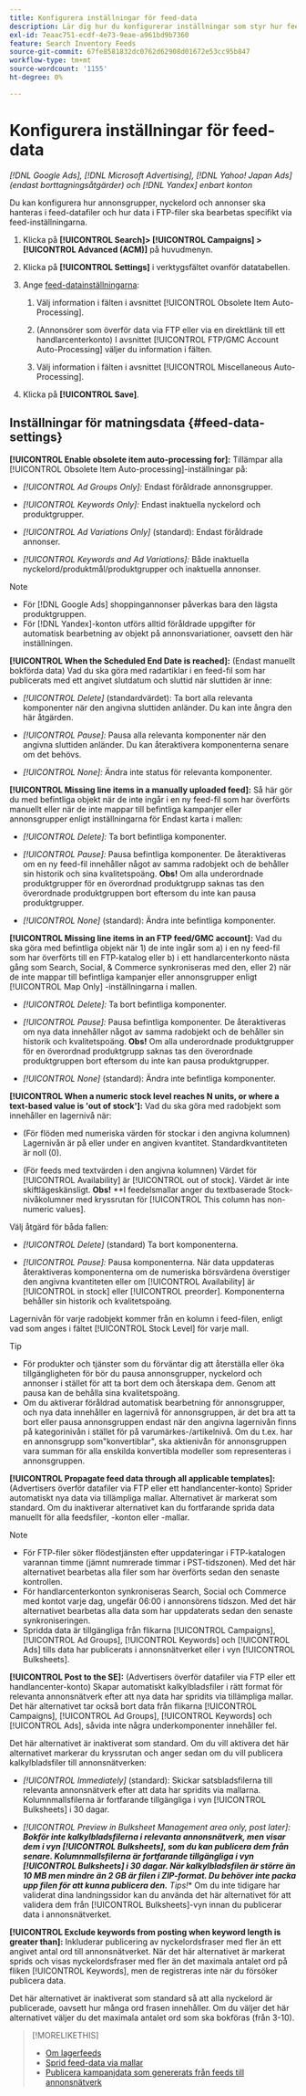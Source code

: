```yaml
---
title: Konfigurera inställningar för feed-data
description: Lär dig hur du konfigurerar inställningar som styr hur feed-data bearbetas.
exl-id: 7eaac751-ecdf-4e73-9eae-a961bd9b7360
feature: Search Inventory Feeds
source-git-commit: 67fe8581832dc0762d62908d01672e53cc95b847
workflow-type: tm+mt
source-wordcount: '1155'
ht-degree: 0%

---
```


# Konfigurera inställningar för feed-data

*[!DNL Google Ads], [!DNL Microsoft Advertising], [!DNL Yahoo! Japan Ads] (endast borttagningsåtgärder) och [!DNL Yandex] enbart konton*

Du kan konfigurera hur annonsgrupper, nyckelord och annonser ska hanteras i feed-datafiler och hur data i FTP-filer ska bearbetas specifikt via feed-inställningarna.

1. Klicka på **[!UICONTROL Search]> [!UICONTROL Campaigns] >[!UICONTROL Advanced (ACM)]** på huvudmenyn.

1. Klicka på **[!UICONTROL Settings]** i verktygsfältet ovanför datatabellen.

1. Ange [feed-datainställningarna](#feed-data-settings):

   1. Välj information i fälten i avsnittet [!UICONTROL Obsolete Item Auto-Processing].

   1. (Annonsörer som överför data via FTP eller via en direktlänk till ett handlarcenterkonto) I avsnittet [!UICONTROL FTP/GMC Account Auto-Processing] väljer du information i fälten.

   1. Välj information i fälten i avsnittet [!UICONTROL Miscellaneous Auto-Processing].

1. Klicka på **[!UICONTROL Save]**.

## Inställningar för matningsdata {#feed-data-settings}

**[!UICONTROL Enable obsolete item auto-processing for]:** Tillämpar alla [!UICONTROL Obsolete Item Auto-processing]-inställningar på:

* *[!UICONTROL Ad Groups Only]:* Endast föråldrade annonsgrupper.

* *[!UICONTROL Keywords Only]:* Endast inaktuella nyckelord och produktgrupper.

* *[!UICONTROL Ad Variations Only]* (standard): Endast föråldrade annonser.

* *[!UICONTROL Keywords and Ad Variations]:* Både inaktuella nyckelord/produktmål/produktgrupper och inaktuella annonser.

>[!NOTE]
>
>* För [!DNL Google Ads] shoppingannonser påverkas bara den lägsta produktgruppen.
>* För [!DNL Yandex]-konton utförs alltid föråldrade uppgifter för automatisk bearbetning av objekt på annonsvariationer, oavsett den här inställningen.

**[!UICONTROL When the Scheduled End Date is reached]:** (Endast manuellt bokförda data) Vad du ska göra med radartiklar i en feed-fil som har publicerats med ett angivet slutdatum och sluttid när sluttiden är inne:

* *[!UICONTROL Delete]* (standardvärdet): Ta bort alla relevanta komponenter när den angivna sluttiden anländer. Du kan inte ångra den här åtgärden.

* *[!UICONTROL Pause]:* Pausa alla relevanta komponenter när den angivna sluttiden anländer. Du kan återaktivera komponenterna senare om det behövs.

* *[!UICONTROL None]:* Ändra inte status för relevanta komponenter.

**[!UICONTROL Missing line items in a manually uploaded feed]:** Så här gör du med befintliga objekt när de inte ingår i en ny feed-fil som har överförts manuellt eller när de inte mappar till befintliga kampanjer eller annonsgrupper enligt inställningarna för Endast karta i mallen:

* *[!UICONTROL Delete]:* Ta bort befintliga komponenter.

* *[!UICONTROL Pause]:* Pausa befintliga komponenter. De återaktiveras om en ny feed-fil innehåller något av samma radobjekt och de behåller sin historik och sina kvalitetspoäng. **Obs!** Om alla underordnade produktgrupper för en överordnad produktgrupp saknas tas den överordnade produktgruppen bort eftersom du inte kan pausa produktgrupper.

* *[!UICONTROL None]* (standard): Ändra inte befintliga komponenter.

**[!UICONTROL Missing line items in an FTP feed/GMC account]:** Vad du ska göra med befintliga objekt när 1) de inte ingår som a) i en ny feed-fil som har överförts till en FTP-katalog eller b) i ett handlarcenterkonto nästa gång som Search, Social, &amp; Commerce synkroniseras med den, eller 2) när de inte mappar till befintliga kampanjer eller annonsgrupper enligt [!UICONTROL Map Only] -inställningarna i mallen.

* *[!UICONTROL Delete]:* Ta bort befintliga komponenter.

* *[!UICONTROL Pause]:* Pausa befintliga komponenter. De återaktiveras om nya data innehåller något av samma radobjekt och de behåller sin historik och kvalitetspoäng. **Obs!** Om alla underordnade produktgrupper för en överordnad produktgrupp saknas tas den överordnade produktgruppen bort eftersom du inte kan pausa produktgrupper.

* *[!UICONTROL None]* (standard): Ändra inte befintliga komponenter.

**[!UICONTROL When a numeric stock level reaches N units, or where a text-based value is 'out of stock']:** Vad du ska göra med radobjekt som innehåller en lagernivå när:

* (För flöden med numeriska värden för stockar i den angivna kolumnen) Lagernivån är på eller under en angiven kvantitet. Standardkvantiteten är noll (0).

* (För feeds med textvärden i den angivna kolumnen) Värdet för [!UICONTROL Availability] är [!UICONTROL out of stock]. Värdet är inte skiftlägeskänsligt. **Obs!** **I feedelsmallar anger du textbaserade Stock-nivåkolumner med kryssrutan för [!UICONTROL This column has non-numeric values].

Välj åtgärd för båda fallen:

* *[!UICONTROL Delete]* (standard) Ta bort komponenterna.

* *[!UICONTROL Pause]:* Pausa komponenterna. När data uppdateras återaktiveras komponenterna om de numeriska börsvärdena överstiger den angivna kvantiteten eller om [!UICONTROL Availability] är [!UICONTROL in stock] eller [!UICONTROL preorder]. Komponenterna behåller sin historik och kvalitetspoäng.

Lagernivån för varje radobjekt kommer från en kolumn i feed-filen, enligt vad som anges i fältet [!UICONTROL Stock Level] för varje mall.

>[!TIP]
>
>* För produkter och tjänster som du förväntar dig att återställa eller öka tillgängligheten för bör du pausa annonsgrupper, nyckelord och annonser i stället för att ta bort dem och återskapa dem. Genom att pausa kan de behålla sina kvalitetspoäng.
>* Om du aktiverar föråldrad automatisk bearbetning för annonsgrupper, och nya data innehåller en lagernivå för annonsgruppen, är det bra att ta bort eller pausa annonsgruppen endast när den angivna lagernivån finns på kategorinivån i stället för på varumärkes-/artikelnivå. Om du t.ex. har en annonsgrupp som&quot;konvertiblar&quot;, ska aktienivån för annonsgruppen vara summan för alla enskilda konvertibla modeller som representeras i annonsgruppen.

**[!UICONTROL Propagate feed data through all applicable templates]:** (Advertisers överför datafiler via FTP eller ett handlancenter-konto) Sprider automatiskt nya data via tillämpliga mallar. Alternativet är markerat som standard. Om du inaktiverar alternativet kan du fortfarande sprida data manuellt för alla feedsfiler, -konton eller -mallar.

>[!NOTE]
>
>* För FTP-filer söker flödestjänsten efter uppdateringar i FTP-katalogen varannan timme (jämnt numrerade timmar i PST-tidszonen). Med det här alternativet bearbetas alla filer som har överförts sedan den senaste kontrollen.
>* För handlarcenterkonton synkroniseras Search, Social och Commerce med kontot varje dag, ungefär 06:00 i annonsörens tidszon. Med det här alternativet bearbetas alla data som har uppdaterats sedan den senaste synkroniseringen.
>* Spridda data är tillgängliga från flikarna [!UICONTROL Campaigns], [!UICONTROL Ad Groups], [!UICONTROL Keywords] och [!UICONTROL Ads] tills data har publicerats i annonsnätverket eller i vyn [!UICONTROL Bulksheets].

**[!UICONTROL Post to the SE]:** (Advertisers överför datafiler via FTP eller ett handlancenter-konto) Skapar automatiskt kalkylbladsfiler i rätt format för relevanta annonsnätverk efter att nya data har spridits via tillämpliga mallar. Det här alternativet tar också bort data från flikarna [!UICONTROL Campaigns], [!UICONTROL Ad Groups], [!UICONTROL Keywords] och [!UICONTROL Ads], såvida inte några underkomponenter innehåller fel.

Det här alternativet är inaktiverat som standard. Om du vill aktivera det här alternativet markerar du kryssrutan och anger sedan om du vill publicera kalkylbladsfiler till annonsnätverken:

* *[!UICONTROL Immediately]* (standard): Skickar satsbladsfilerna till relevanta annonsnätverk efter att data har spridits via mallarna. Kolumnmallsfilerna är fortfarande tillgängliga i vyn [!UICONTROL Bulksheets] i 30 dagar.

* *[!UICONTROL Preview in Bulksheet Management area only, post later]:**&#x200B; Bokför inte kalkylbladsfilerna i relevanta annonsnätverk, men visar dem i vyn [!UICONTROL Bulksheets], som du kan publicera dem från senare. Kolumnmallsfilerna är fortfarande tillgängliga i vyn [!UICONTROL Bulksheets] i 30 dagar. När kalkylbladsfilen är större än 10 MB men mindre än 2 GB är filen i ZIP-format. Du behöver inte packa upp filen för att kunna publicera den. &#x200B;** Tips!** Om du inte tidigare har validerat dina landningssidor kan du använda det här alternativet för att validera dem från [!UICONTROL Bulksheets]-vyn innan du publicerar data i annonsnätverket.

**[!UICONTROL Exclude keywords from posting when keyword length is greater than]:** Inkluderar publicering av nyckelordsfraser med fler än ett angivet antal ord till annonsnätverket. När det här alternativet är markerat sprids och visas nyckelordsfraser med fler än det maximala antalet ord på fliken [!UICONTROL Keywords], men de registreras inte när du försöker publicera data.

Det här alternativet är inaktiverat som standard så att alla nyckelord är publicerade, oavsett hur många ord frasen innehåller. Om du väljer det här alternativet väljer du det maximala antalet ord som ska bokföras (från 3-10).

>[!MORELIKETHIS]
>
>* [Om lagerfeeds](/help/search-social-commerce/campaign-management/inventory-feeds/inventory-feeds-about.md)
>* [Sprid feed-data via mallar](/help/search-social-commerce/campaign-management/inventory-feeds/feed-data-propagate.md)
>* [Publicera kampanjdata som genererats från feeds till annonsnätverk](propagated-data-post.md)
